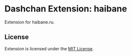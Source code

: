 # Dashchan Extension: haibane

Extension for haibane.ru.

## License

Extension is licensed under the [MIT License](LICENSE).